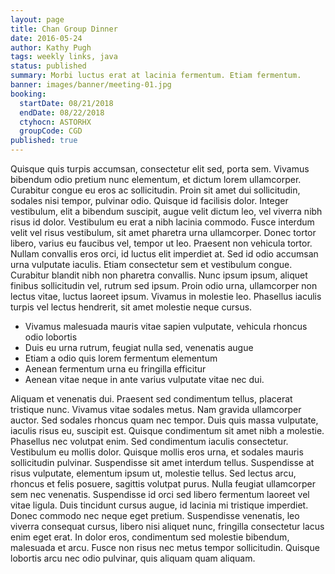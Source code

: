 ```yaml
---
layout: page
title: Chan Group Dinner
date: 2016-05-24
author: Kathy Pugh
tags: weekly links, java
status: published
summary: Morbi luctus erat at lacinia fermentum. Etiam fermentum.
banner: images/banner/meeting-01.jpg
booking:
  startDate: 08/21/2018
  endDate: 08/22/2018
  ctyhocn: ASTORHX
  groupCode: CGD
published: true
---
```

Quisque quis turpis accumsan, consectetur elit sed, porta sem. Vivamus bibendum odio pretium nunc elementum, et dictum lorem ullamcorper. Curabitur congue eu eros ac sollicitudin. Proin sit amet dui sollicitudin, sodales nisi tempor, pulvinar odio. Quisque id facilisis dolor. Integer vestibulum, elit a bibendum suscipit, augue velit dictum leo, vel viverra nibh risus id dolor. Vestibulum eu erat a nibh lacinia commodo.
Fusce interdum velit vel risus vestibulum, sit amet pharetra urna ullamcorper. Donec tortor libero, varius eu faucibus vel, tempor ut leo. Praesent non vehicula tortor. Nullam convallis eros orci, id luctus elit imperdiet at. Sed id odio accumsan urna vulputate iaculis. Etiam consectetur sem et vestibulum congue. Curabitur blandit nibh non pharetra convallis. Nunc ipsum ipsum, aliquet finibus sollicitudin vel, rutrum sed ipsum. Proin odio urna, ullamcorper non lectus vitae, luctus laoreet ipsum. Vivamus in molestie leo. Phasellus iaculis turpis vel lectus hendrerit, sit amet molestie neque cursus.

* Vivamus malesuada mauris vitae sapien vulputate, vehicula rhoncus odio lobortis
* Duis eu urna rutrum, feugiat nulla sed, venenatis augue
* Etiam a odio quis lorem fermentum elementum
* Aenean fermentum urna eu fringilla efficitur
* Aenean vitae neque in ante varius vulputate vitae nec dui.

Aliquam et venenatis dui. Praesent sed condimentum tellus, placerat tristique nunc. Vivamus vitae sodales metus. Nam gravida ullamcorper auctor. Sed sodales rhoncus quam nec tempor. Duis quis massa vulputate, iaculis risus eu, suscipit est. Quisque condimentum sit amet nibh a molestie. Phasellus nec volutpat enim. Sed condimentum iaculis consectetur. Vestibulum eu mollis dolor.
Quisque mollis eros urna, et sodales mauris sollicitudin pulvinar. Suspendisse sit amet interdum tellus. Suspendisse at risus vulputate, elementum ipsum ut, molestie tellus. Sed lectus arcu, rhoncus et felis posuere, sagittis volutpat purus. Nulla feugiat ullamcorper sem nec venenatis. Suspendisse id orci sed libero fermentum laoreet vel vitae ligula. Duis tincidunt cursus augue, id lacinia mi tristique imperdiet. Donec commodo nec neque eget pretium. Suspendisse venenatis, leo viverra consequat cursus, libero nisi aliquet nunc, fringilla consectetur lacus enim eget erat. In dolor eros, condimentum sed molestie bibendum, malesuada et arcu. Fusce non risus nec metus tempor sollicitudin. Quisque lobortis arcu nec odio pulvinar, quis aliquam quam aliquam.
